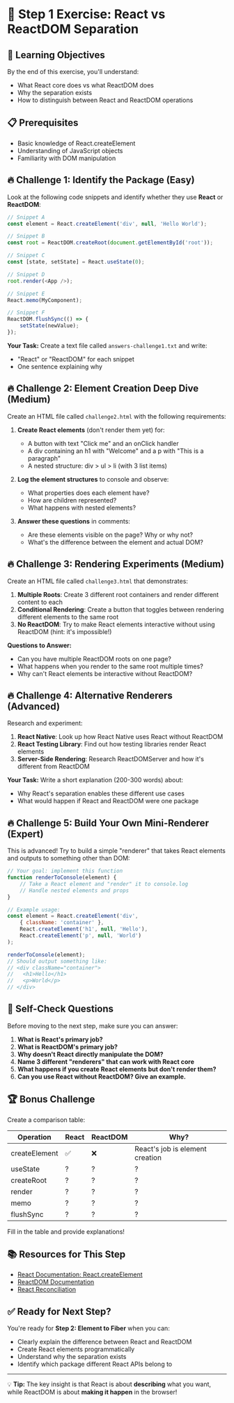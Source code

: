 # 🎯 Step 1 Exercise: React vs ReactDOM Separation

## 🎯 Learning Objectives
By the end of this exercise, you'll understand:
- What React core does vs what ReactDOM does
- Why the separation exists
- How to distinguish between React and ReactDOM operations

## 📋 Prerequisites
- Basic knowledge of React.createElement
- Understanding of JavaScript objects
- Familiarity with DOM manipulation

## 🔥 Challenge 1: Identify the Package (Easy)

Look at the following code snippets and identify whether they use **React** or **ReactDOM**:

```javascript
// Snippet A
const element = React.createElement('div', null, 'Hello World');

// Snippet B
const root = ReactDOM.createRoot(document.getElementById('root'));

// Snippet C
const [state, setState] = React.useState(0);

// Snippet D
root.render(<App />);

// Snippet E
React.memo(MyComponent);

// Snippet F
ReactDOM.flushSync(() => {
    setState(newValue);
});
```

**Your Task:** 
Create a text file called `answers-challenge1.txt` and write:
- "React" or "ReactDOM" for each snippet
- One sentence explaining why

## 🔥 Challenge 2: Element Creation Deep Dive (Medium)

Create an HTML file called `challenge2.html` with the following requirements:

1. **Create React elements** (don't render them yet) for:
   - A button with text "Click me" and an onClick handler
   - A div containing an h1 with "Welcome" and a p with "This is a paragraph"
   - A nested structure: div > ul > li (with 3 list items)

2. **Log the element structures** to console and observe:
   - What properties does each element have?
   - How are children represented?
   - What happens with nested elements?

3. **Answer these questions** in comments:
   - Are these elements visible on the page? Why or why not?
   - What's the difference between the element and actual DOM?

## 🔥 Challenge 3: Rendering Experiments (Medium)

Create an HTML file called `challenge3.html` that demonstrates:

1. **Multiple Roots**: Create 3 different root containers and render different content to each
2. **Conditional Rendering**: Create a button that toggles between rendering different elements to the same root
3. **No ReactDOM**: Try to make React elements interactive without using ReactDOM (hint: it's impossible!)

**Questions to Answer:**
- Can you have multiple ReactDOM roots on one page?
- What happens when you render to the same root multiple times?
- Why can't React elements be interactive without ReactDOM?

## 🔥 Challenge 4: Alternative Renderers (Advanced)

Research and experiment:

1. **React Native**: Look up how React Native uses React without ReactDOM
2. **React Testing Library**: Find out how testing libraries render React elements
3. **Server-Side Rendering**: Research ReactDOMServer and how it's different from ReactDOM

**Your Task:**
Write a short explanation (200-300 words) about:
- Why React's separation enables these different use cases
- What would happen if React and ReactDOM were one package

## 🔥 Challenge 5: Build Your Own Mini-Renderer (Expert)

This is advanced! Try to build a simple "renderer" that takes React elements and outputs to something other than DOM:

```javascript
// Your goal: implement this function
function renderToConsole(element) {
    // Take a React element and "render" it to console.log
    // Handle nested elements and props
}

// Example usage:
const element = React.createElement('div', 
    { className: 'container' },
    React.createElement('h1', null, 'Hello'),
    React.createElement('p', null, 'World')
);

renderToConsole(element);
// Should output something like:
// <div className="container">
//   <h1>Hello</h1>
//   <p>World</p>
// </div>
```

## 🎯 Self-Check Questions

Before moving to the next step, make sure you can answer:

1. **What is React's primary job?**
2. **What is ReactDOM's primary job?**
3. **Why doesn't React directly manipulate the DOM?**
4. **Name 3 different "renderers" that can work with React core**
5. **What happens if you create React elements but don't render them?**
6. **Can you use React without ReactDOM? Give an example.**

## 🏆 Bonus Challenge

Create a comparison table:

| Operation | React | ReactDOM | Why? |
|-----------|-------|----------|------|
| createElement | ✅ | ❌ | React's job is element creation |
| useState | ? | ? | ? |
| createRoot | ? | ? | ? |
| render | ? | ? | ? |
| memo | ? | ? | ? |
| flushSync | ? | ? | ? |

Fill in the table and provide explanations!

## 📚 Resources for This Step

- [React Documentation: React.createElement](https://react.dev/reference/react/createElement)
- [ReactDOM Documentation](https://react.dev/reference/react-dom)
- [React Reconciliation](https://react.dev/learn/preserving-and-resetting-state)

## ✅ Ready for Next Step?

You're ready for **Step 2: Element to Fiber** when you can:
- Clearly explain the difference between React and ReactDOM
- Create React elements programmatically
- Understand why the separation exists
- Identify which package different React APIs belong to

---

💡 **Tip:** The key insight is that React is about **describing** what you want, while ReactDOM is about **making it happen** in the browser! 